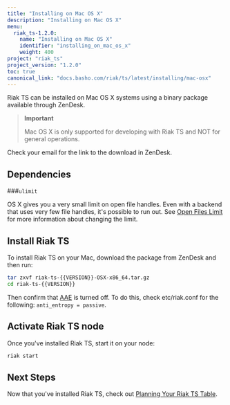 ```yaml
---
title: "Installing on Mac OS X"
description: "Installing on Mac OS X"
menu:
  riak_ts-1.2.0:
    name: "Installing on Mac OS X"
    identifier: "installing_on_mac_os_x"
    weight: 400
project: "riak_ts"
project_version: "1.2.0"
toc: true
canonical_link: "docs.basho.com/riak/ts/latest/installing/mac-osx"
---
```


[AAE]: http://docs.basho.com/riak/2.1.3/theory/concepts/aae/
[openfileslimit]: http://docs.basho.com/riak/2.1.3/ops/tuning/open-files-limit/
[planning]: http://docs.basho.com/riakts/1.2.0/using/planning

Riak TS can be installed on Mac OS X systems using a binary
package available through ZenDesk.

>**Important**
>
>Mac OS X is only supported for developing with Riak TS and NOT for general operations.

Check your email for the link to the download in ZenDesk.

## Dependencies

###`ulimit`

OS X gives you a very small limit on open file handles. Even with a
backend that uses very few file handles, it's possible to run out. See
[Open Files Limit][openfileslimit] for more information about changing the limit.


## Install Riak TS

To install Riak TS on your Mac, download the package from ZenDesk and then run:

```bash
tar zxvf riak-ts-{{VERSION}}-OSX-x86_64.tar.gz
cd riak-ts-{{VERSION}}
```

Then confirm that [AAE][AAE] is turned off. To do this, check etc/riak.conf for the following: `anti_entropy = passive`.


## Activate Riak TS node

Once you've installed Riak TS, start it on your node:

```bash
riak start
```


## Next Steps

Now that you've installed Riak TS, check out [Planning Your Riak TS Table][planning].
